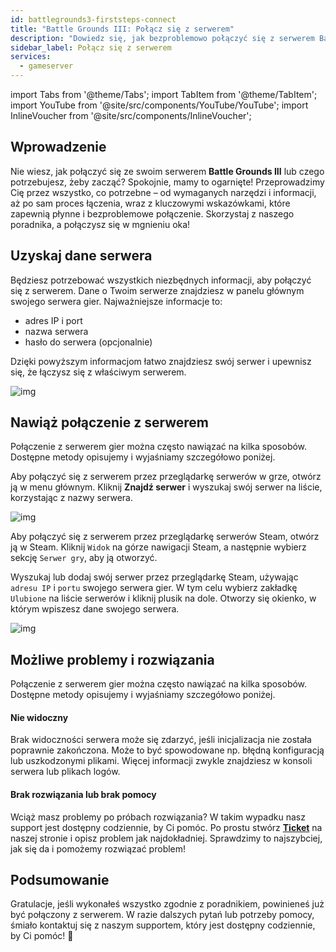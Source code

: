 ```yaml
---
id: battlegrounds3-firststeps-connect
title: "Battle Grounds III: Połącz się z serwerem"
description: "Dowiedz się, jak bezproblemowo połączyć się z serwerem Battle Grounds III i ciesz się nieprzerwanym gameplayem → Sprawdź teraz"
sidebar_label: Połącz się z serwerem
services:
  - gameserver
---
```


import Tabs from '@theme/Tabs';
import TabItem from '@theme/TabItem';
import YouTube from '@site/src/components/YouTube/YouTube';
import InlineVoucher from '@site/src/components/InlineVoucher';


## Wprowadzenie
Nie wiesz, jak połączyć się ze swoim serwerem **Battle Grounds III** lub czego potrzebujesz, żeby zacząć? Spokojnie, mamy to ogarnięte! Przeprowadzimy Cię przez wszystko, co potrzebne – od wymaganych narzędzi i informacji, aż po sam proces łączenia, wraz z kluczowymi wskazówkami, które zapewnią płynne i bezproblemowe połączenie. Skorzystaj z naszego poradnika, a połączysz się w mgnieniu oka!

<InlineVoucher />



## Uzyskaj dane serwera


Będziesz potrzebować wszystkich niezbędnych informacji, aby połączyć się z serwerem. Dane o Twoim serwerze znajdziesz w panelu głównym swojego serwera gier. Najważniejsze informacje to:

- adres IP i port
- nazwa serwera
- hasło do serwera (opcjonalnie)


Dzięki powyższym informacjom łatwo znajdziesz swój serwer i upewnisz się, że łączysz się z właściwym serwerem.

![img](https://screensaver01.zap-hosting.com/index.php/s/fQJQHJfTscMMa4N/preview)

## Nawiąż połączenie z serwerem


Połączenie z serwerem gier można często nawiązać na kilka sposobów. Dostępne metody opisujemy i wyjaśniamy szczegółowo poniżej.

<Tabs>
    <TabItem value="connect_solution_server_browser_ingame" label="Przeglądarka serwerów (w grze)" default>

Aby połączyć się z serwerem przez przeglądarkę serwerów w grze, otwórz ją w menu głównym. Kliknij **Znajdź serwer** i wyszukaj swój serwer na liście, korzystając z nazwy serwera. 

![img](https://screensaver01.zap-hosting.com/index.php/s/7LB7nkkFWcfFtqG/download)

</TabItem>

<TabItem value="connect_solution_server_browser_steam" label="Przeglądarka serwerów (Steam)">



Aby połączyć się z serwerem przez przeglądarkę serwerów Steam, otwórz ją w Steam. Kliknij `Widok` na górze nawigacji Steam, a następnie wybierz sekcję `Serwer gry`, aby ją otworzyć. 

Wyszukaj lub dodaj swój serwer przez przeglądarkę Steam, używając `adresu IP` i `portu` swojego serwera gier. W tym celu wybierz zakładkę `Ulubione` na liście serwerów i kliknij plusik na dole. Otworzy się okienko, w którym wpiszesz dane swojego serwera. 

![img](https://screensaver01.zap-hosting.com/index.php/s/MMsokw2ZyCreeCN/download)

</TabItem>

</Tabs>



## Możliwe problemy i rozwiązania


Połączenie z serwerem gier można często nawiązać na kilka sposobów. Dostępne metody opisujemy i wyjaśniamy szczegółowo poniżej.

#### Nie widoczny


Brak widoczności serwera może się zdarzyć, jeśli inicjalizacja nie została poprawnie zakończona. Może to być spowodowane np. błędną konfiguracją lub uszkodzonymi plikami. Więcej informacji zwykle znajdziesz w konsoli serwera lub plikach logów.



#### Brak rozwiązania lub brak pomocy


Wciąż masz problemy po próbach rozwiązania? W takim wypadku nasz support jest dostępny codziennie, by Ci pomóc. Po prostu stwórz **[Ticket](https://zap-hosting.com/en/customer/support/)** na naszej stronie i opisz problem jak najdokładniej. Sprawdzimy to najszybciej, jak się da i pomożemy rozwiązać problem!



## Podsumowanie

Gratulacje, jeśli wykonałeś wszystko zgodnie z poradnikiem, powinieneś już być połączony z serwerem. W razie dalszych pytań lub potrzeby pomocy, śmiało kontaktuj się z naszym supportem, który jest dostępny codziennie, by Ci pomóc! 🙂




<InlineVoucher />